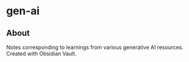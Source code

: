# gen-ai

## About
Notes corresponding to learnings from various generative AI resources. Created with Obsidian Vault.
